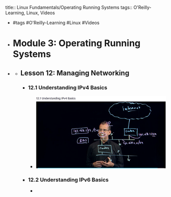 title:: Linux Fundamentals/Operating Running Systems
tags:: O'Reilly-Learning, Linux, Videos

- #tags #O'Reilly-Learning #Linux #Videos
- # Module 3: Operating Running Systems
-
	- ## Lesson 12: Managing Networking
		- ### 12.1 Understanding IPv4 Basics
			- ![image.png](../assets/image_1660733391929_0.png)
		- ### 12.2 Understanding IPv6 Basics
			-